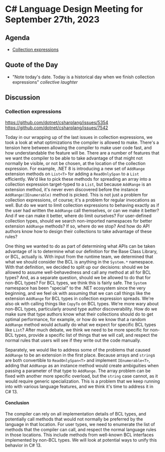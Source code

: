 # C# Language Design Meeting for September 27th, 2023

## Agenda

- [Collection expressions](#collection-expressions)

## Quote of the Day

- "Note today's date. Today is a historical day when we finish collection expressions" *collective laughter*

## Discussion

### Collection expressions

https://github.com/dotnet/csharplang/issues/5354  
https://github.com/dotnet/csharplang/issues/7542

Today in our wrapping up of the last issues in collection expressions, we took a look at what optimizations the compiler is allowed to make. There's a tension here
between allowing the compiler to make user code fast, and how understandable the feature will be. There are a number of features that we want the compiler to be able
to take advantage of that might not normally be visible, or not be chosen, at the location of the collection expression. For example, .NET 8 is introducing a new set
of `AddRange` extension methods on `List<T>` for adding a `ReadOnlySpan` to a `List` efficiently. We'd like to pick these methods for spreading an array into a collection
expression target-typed to a `List`, but because `AddRange` is an extension method, it's never even discovered before the instance `AddRange(IEnumerable)` method is picked.
This is not just a problem for collection expressions, of course; it's a problem for regular invocations as well. But do we want to limit collection expressions to
behaving exactly as if the user had written the `AddRange` call themselves, or can we make it better? And if we can make it better, where do limit ourselves? For
user-defined collection types, should we search non-imported namespaces for better extension `AddRange` methods? If so, where do we stop? And how do API authors know how
to design their collections to take advantage of these rules?

One thing we wanted to do as part of determining what APIs can be taken advantage of is to determine what our definition for the Base Class Library, or BCL, actually is.
With input from the runtime team, we determined that what we should consider the BCL is anything in the `System.*` namespace. With that definition, we decided to split up
our decisions: should we be allowed to assume well-behavedness and call any method at all for BCL types? And, as a separate question, should we be allowed to do that for
non-BCL types? For BCL types, we think this is fairly safe. The `System` namespace has been "special" to the .NET ecosystem since the very beginning, and we feel ok with
assuming that we can call things like the extension `AddRange` for BCL types in collection expression spreads. We're also ok with calling things like `CopyTo` on BCL types.
We're more wary about non-BCL types, particularly around type author discoverability. How do we make sure that type authors know what their collections should do to get
optimal performance, for example, or how do we know that a random `AddRange` method would actually do what we expect for specific BCL types like `List`? After much debate,
we think we need to be more specific for non-BCL types, provide a specific list of things that we will call, and respect the normal rules that users will see if they write
out the code manually.

Separately, we would like to address some of the problems that caused `AddRange` to be an extension in the first place. Because arrays and `string`s are both convertible
to `ReadOnlySpan<T>` and implement `IEnumerable<T>`, adding that `AddRange` as an instance method would create ambiguities when passing a parameter of that type to `AddRange`.
The array problem can be fixed with another more specific overload, but the `string` case cannot, as it would require generic specialization. This is a problem that we
keep running into with various language features, and we think it's time to address it in C# 13.

#### Conclusion

The compiler can rely on all implementation details of BCL types, and potentially call methods that would not normally be preferred by the language in that location. For
user types, we need to enumerate the list of methods that the compiler can call, and respect the normal language rules in those locations. This include methods from well-known
BCL interfaces implemented by non-BCL types. We will look at potential ways to unify this behavior in C# 13.
